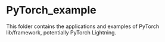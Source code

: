 # PyTorch_example
This folder contains the applications and examples of PyTorch lib/framework, potentially PyTorch Lightning.
